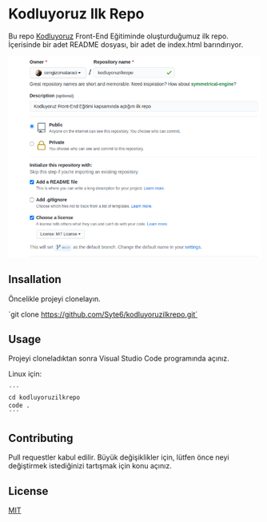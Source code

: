 # Kodluyoruz Ilk Repo


Bu repo [Kodluyoruz](kodluyoruz.org) Front-End Eğitiminde oluşturduğumuz ilk repo. İçerisinde bir adet README dosyası, bir adet de index.html barındırıyor.

![Kodluyoruz ilk repo](https://github.com/Kodluyoruz/taskforce/blob/main/git/odev1/figures/github.png)

## Insallation 

Öncelikle projeyi clonelayın.

´git clone https://github.com/Syte6/kodluyoruzilkrepo.git´

## Usage

Projeyi cloneladıktan sonra Visual Studio Code programında açınız.

Linux için:

    ´´´ 
    cd kodluyoruzilkrepo
    code .
    ´´´

## Contributing

Pull requestler kabul edilir. Büyük değişiklikler için, lütfen önce neyi değiştirmek istediğinizi tartışmak için konu açınız.

## License

[MIT](https://mit-license.org/)